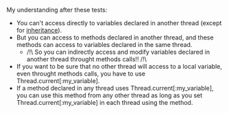 My understanding after these tests:
* You can't access directly to variables declared in another thread (except for [inheritance](https://sonic-pi.net/tutorial.html#section-5-4)).
* But you can access to methods declared in another thread, and these methods can access to variables declared in the same thread.
  * /!\ So you can indirectly access and modify variables declared in another thread throught methods calls!! /!\
* If you want to be sure that no other thread will access to a local variable, even throught methods calls, you have to use Thread.current[:my_variable].
* If a method declared in any thread uses Thread.current[:my_variable], you can use this method from any other thread as long as you set Thread.current[:my_variable] in each thread using the method.
